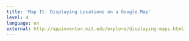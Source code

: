 ```yaml
---
title: 'Map It: Displaying Locations on a Google Map'
level: 4
language: en
external: http://appinventor.mit.edu/explore/displaying-maps.html
---
```


